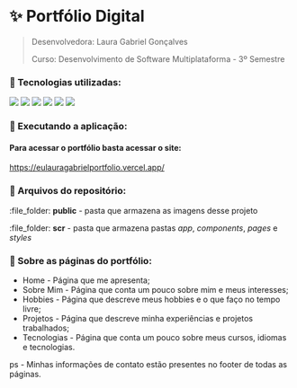 <br id="inicio">

# ✨ Portfólio Digital

> Desenvolvedora: Laura Gabriel Gonçalves
> 
> Curso: Desenvolvimento de Software Multiplataforma - 3º Semestre

### 🌱 Tecnologias utilizadas:
<p>  
     <img src="https://img.shields.io/badge/JavaScript-323330?style=for-the-badge&logo=javascript&logoColor=white&color=75c775"/> 
     <img src="https://img.shields.io/badge/react-%2320232a.svg?style=for-the-badge&logo=react&logoColor=white&color=75c775"/>
     <img src="https://img.shields.io/badge/node.js-6DA55F?style=for-the-badge&logo=node.js&logoColor=white&color=75c775"/>
     <img src="https://img.shields.io/badge/Next-black?style=for-the-badge&logo=next.js&logoColor=white&color=75c775" />
     <img src="https://img.shields.io/badge/CSS3-1572B6?style=for-the-badge&logo=css3&logoColor=white&color=75c775"/>
     <img src="https://img.shields.io/badge/Vercel-000000?style=for-the-badge&logo=vercel&logoColor=white&color=75c775"/>
</p>

### 🔧 Executando a aplicação:

#### Para acessar o portfólio basta acessar o site:

https://eulauragabrielportfolio.vercel.app/

<!-- 
#### Caso deseje executar na sua máquina, siga os passos a seguir:

#### Primeiramente certifique-se de possuir o Node.js instalado em sua máquina, caso ainda não possua, acesse <a href="https://nodejs.org/en/download">aqui!</a> 

```
 # Abra o prompt de comando e clone este repositório:
 
 git clone https://github.com/eulauragabriel/portfolio-novo
 
 # Se direcione à pasta src:
   
 cd portfolio-novo
 
 # Instale as dependências para rodar a aplicação:
 
 npm install
 
 # Execute a aplicação:
   
 npm run dev
 
 # Acesse o link no qual a aplicação está hospedada:
   
 http://localhost:3001/
```
-->

### 📎 Arquivos do repositório:
<p> :file_folder: <strong>public</strong> - pasta que armazena as imagens desse projeto</p>
<p> :file_folder: <strong>scr</strong> - pasta que armazena pastas <em>app</em>, <em>components</em>, <em>pages</em> e <em>styles</em></p>


### 📰 Sobre as páginas do portfólio:
<ul>
    <li>Home - Página que me apresenta;</li>
    <li>Sobre Mim - Página que conta um pouco sobre mim e meus interesses;</li>
    <li>Hobbies - Página que descreve meus hobbies e o que faço no tempo livre;</li>
    <li>Projetos - Página que descreve minha experiências e projetos trabalhados;</li>
    <li>Tecnologias - Página que conta um pouco sobre meus cursos, idiomas e tecnologias.</li>
</ul>
<p> ps - Minhas informações de contato estão presentes no footer de todas as páginas.</p>
